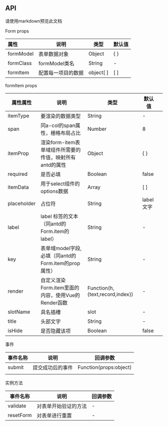 ## API
请使用markdown预览此文档

Form props

| 属性      | 说明               | 类型   | 默认值 |
| :-------- | ------------------ | ------ | ------ |
| formModel | 表单数据对象       | Object | { }     |
| formClass | formModel类名      | String | -      |
| formItem  | 配置每一项目的数据 | object[ ]  | [ ]     |

formItem props

| 属性属性    | 说明                                                | 类型                    | 默认值    |  |
| ----------- | --------------------------------------------------- | ----------------------- | --------- | ----------- |
| itemType    | 要渲染的数据类型                                    | String                  | -         |  |
| span        | 同a-col的span属性，栅格布局占比                     | Number                  | 8         |  |
| itemProp    | 渲染form-item表单域组件所需要的传值，映射所有antd的属性 | Object                  | { }        |  |
| required    | 是否必填                                            | Boolean                 | false     |  |
| itemData    | 用于select组件的options数据                         | Array                   | [ ]        |  |
| placeholder | 占位符                                              | String                  | label文字 |  |
| label       | label 标签的文本（同antd的Form.item的label）        | String                  | -         |  |
| key         | 表单域model字段,必填（同antd的Form.item的prop属性） | String                  | -         |  |
| render      | 自定义渲染Form.item里面的内容，使用Vue的Render函数  | Function(h,{text,record,index}) | -         |  |
| slotName | 具名插槽 | slot | - |  |
| title | 头部文字 | String | - |  |
| isHide | 是否隐藏该项 | Boolean | false |  |

事件

| 事件名称 | 说明             | 回调参数               |
| -------- | ---------------- | ---------------------- |
| submit   | 提交成功后的事件 | Function(props:object) |
|          |                  |                        |

实例方法

| 事件名称  | 说明                 | 回调参数 |
| --------- | -------------------- | -------- |
| validate  | 对表单开始验证的方法 | -        |
| resetForm | 对表单进行重置       | -        |

